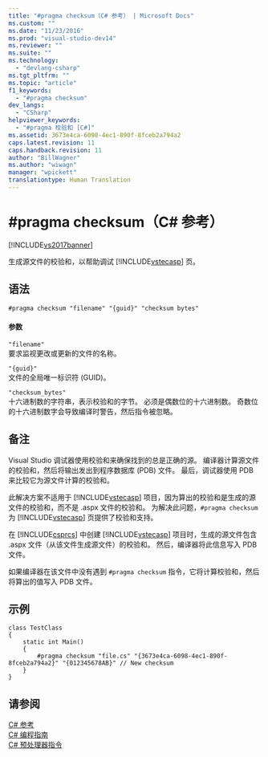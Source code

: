 ```yaml
---
title: "#pragma checksum（C# 参考） | Microsoft Docs"
ms.custom: ""
ms.date: "11/23/2016"
ms.prod: "visual-studio-dev14"
ms.reviewer: ""
ms.suite: ""
ms.technology: 
  - "devlang-csharp"
ms.tgt_pltfrm: ""
ms.topic: "article"
f1_keywords: 
  - "#pragma checksum"
dev_langs: 
  - "CSharp"
helpviewer_keywords: 
  - "#pragma 校验和 [C#]"
ms.assetid: 3673e4ca-6098-4ec1-890f-8fceb2a794a2
caps.latest.revision: 11
caps.handback.revision: 11
author: "BillWagner"
ms.author: "wiwagn"
manager: "wpickett"
translationtype: Human Translation
---
```

# #pragma checksum（C# 参考）
[!INCLUDE[vs2017banner](../../../csharp/includes/vs2017banner.md)]

生成源文件的校验和，以帮助调试 [!INCLUDE[vstecasp](../../../csharp/language-reference/preprocessor-directives/includes/vstecasp_md.md)] 页。  
  
## 语法  
  
```  
#pragma checksum "filename" "{guid}" "checksum bytes"  
```  
  
#### 参数  
 `"filename"`  
 要求监视更改或更新的文件的名称。  
  
 `"{guid}"`  
 文件的全局唯一标识符 \(GUID\)。  
  
 `"checksum_bytes"`  
 十六进制数的字符串，表示校验和的字节。  必须是偶数位的十六进制数。  奇数位的十六进制数字会导致编译时警告，然后指令被忽略。  
  
## 备注  
 Visual Studio 调试器使用校验和来确保找到的总是正确的源。  编译器计算源文件的校验和，然后将输出发出到程序数据库 \(PDB\) 文件。  最后，调试器使用 PDB 来比较它为源文件计算的校验和。  
  
 此解决方案不适用于 [!INCLUDE[vstecasp](../../../csharp/language-reference/preprocessor-directives/includes/vstecasp_md.md)] 项目，因为算出的校验和是生成的源文件的校验和，而不是 .aspx 文件的校验和。  为解决此问题，`#pragma checksum` 为 [!INCLUDE[vstecasp](../../../csharp/language-reference/preprocessor-directives/includes/vstecasp_md.md)] 页提供了校验和支持。  
  
 在 [!INCLUDE[csprcs](../../../csharp/includes/csprcs_md.md)] 中创建 [!INCLUDE[vstecasp](../../../csharp/language-reference/preprocessor-directives/includes/vstecasp_md.md)] 项目时，生成的源文件包含 .aspx 文件（从该文件生成源文件）的校验和。  然后，编译器将此信息写入 PDB 文件。  
  
 如果编译器在该文件中没有遇到 `#pragma checksum` 指令，它将计算校验和，然后将算出的值写入 PDB 文件。  
  
## 示例  
  
```  
class TestClass  
{  
    static int Main()  
    {  
        #pragma checksum "file.cs" "{3673e4ca-6098-4ec1-890f-8fceb2a794a2}" "{012345678AB}" // New checksum  
    }  
}  
```  
  
## 请参阅  
 [C\# 参考](../../../csharp/language-reference/index.md)   
 [C\# 编程指南](../../../csharp/programming-guide/index.md)   
 [C\# 预处理器指令](../../../csharp/language-reference/preprocessor-directives/index.md)